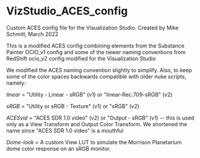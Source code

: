 # VizStudio_ACES_config
Custom ACES config file for the Visualization Studio.
Created by Mike Schmitt, March 2022

This is a modified ACES config combining elements from the
Substance Painter OCIO_v1 config and some of the newer naming conventions from RedShift ocio_v2 config
modified for the Visualization Studio

We modified the ACES naming convention slightly to simplify.  Also, to keep some of the color spaces backwards compatible with older nuke scripts, namely:

*linear* = "Utility - Linear - sRGB" (v1) or "linear-Rec.709-sRGB" (v2)

*sRGB* = "Utility or  sRGB - Texture" (v1) or "sRGB" (v2)

*ACESvid* = "ACES SDR 1.0 video" (v2) or "Output - sRGB" (v1)
-- this is used only as a View Transform and Output Color Transform.  We shortened the name since "ACES SDR 1.0 video" is a mouthful

*Dome-look* = A custom View LUT to simulate the Morrison Planetarium dome color response on an sRGB monitor.  
